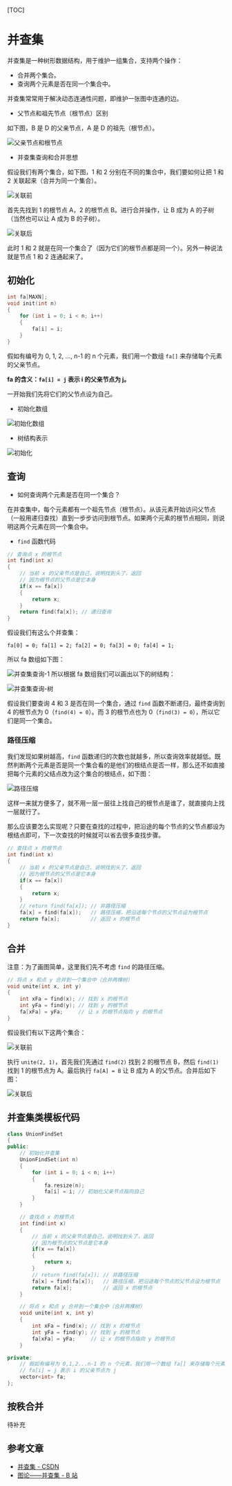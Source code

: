 [TOC]

# 并查集

并查集是一种树形数据结构，用于维护一组集合，支持两个操作：

- 合并两个集合。
- 查询两个元素是否在同一个集合中。

并查集常常用于解决动态连通性问题，即维护一张图中连通的边。

- 父节点和祖先节点（根节点）区别

如下图，B 是 D 的父亲节点，A 是 D 的祖先（根节点）。

![父亲节点和根节点](.并查集.assets/父亲节点和根节点.png)

- 并查集查询和合并思想

假设我们有两个集合，如下图，1 和 2 分别在不同的集合中，我们要如何让把 1 和 2 关联起来（合并为同一个集合）。

![关联前](.并查集.assets/关联前.png)

首先先找到 1 的根节点 A，2 的根节点 B。进行合并操作，让 B 成为 A 的子树（当然也可以让 A 成为 B 的子树）。

![关联后](.并查集.assets/关联后.png)

此时 1 和 2 就是在同一个集合了（因为它们的根节点都是同一个）。另外一种说法就是节点 1 和 2 连通起来了。

## 初始化

```c++
int fa[MAXN];
void init(int n)
{
	for (int i = 0; i < n; i++)
	{
		fa[i] = i;
	}
}
```

假如有编号为 0, 1, 2, ..., n-1 的 n 个元素，我们用一个数组 `fa[]` 来存储每个元素的父亲节点。

**fa 的含义：`fa[i] = j` 表示 i 的父亲节点为 j。**

一开始我们先将它们的父节点设为自己。

- 初始化数组

![初始化数组](.并查集.assets/初始化数组.png)

- 树结构表示

![初始化](.并查集.assets/初始化.png)

## 查询

- 如何查询两个元素是否在同一个集合？

在并查集中，每个元素都有一个祖先节点（根节点）。从该元素开始访问父节点（一般用递归查找）直到一步步访问到根节点。如果两个元素的根节点相同，则说明这两个元素在同一个集合中。

- `find` 函数代码

```c++
// 查询点 x 的根节点
int find(int x)
{
    // 当前 x 的父亲节点是自己，说明找到头了，返回
    // 因为根节点的父节点是它本身
    if(x == fa[x]) 
    {
    	return x;
    }
    return find(fa[x]); // 递归查询
}
```

假设我们有这么个并查集：

`fa[0] = 0; fa[1] = 2; fa[2] = 0; fa[3] = 0; fa[4] = 1;`

所以 fa 数组如下图：

![并查集查询-1](.并查集.assets/并查集查询-1.png)
所以根据 fa 数组我们可以画出以下的树结构：

![并查集查询-树](.并查集.assets/并查集查询-树.png)

假设我们要查询 4 和 3 是否在同一个集合，通过 `find` 函数不断递归，最终查询到 4 的根节点为 0（`find(4) = 0`）。而 3 的根节点也为 0（`find(3) = 0`），所以它们是同一个集合。

### 路径压缩

我们发现如果树越高，`find` 函数递归的次数也就越多，所以查询效率就越低。既然判断两个元素是否是同一个集合看的是他们的根结点是否一样，那么还不如直接把每个元素的父结点改为这个集合的根结点，如下图：

![路径压缩](.并查集.assets/路径压缩.png)

这样一来就方便多了，就不用一层一层往上找自己的根节点是谁了，就直接向上找一层就行了。

那么应该要怎么实现呢？只要在查找的过程中，把沿途的每个节点的父节点都设为根结点即可，下一次查找的时候就可以省去很多查找步骤。

```c++
// 查找点 x 的根节点
int find(int x)
{
    // 当前 x 的父亲节点是自己，说明找到头了，返回
    // 因为根节点的父节点是它本身
    if(x == fa[x]) 
    {
        return x;
    }
    // return find(fa[x]); // 非路径压缩
    fa[x] = find(fa[x]);   // 路径压缩，把沿途每个节点的父节点设为根节点
    return fa[x];          // 返回 x 的根节点
}
```

## 合并

注意：为了画图简单，这里我们先不考虑 `find` 的路径压缩。

```c++
// 将点 x 和点 y 合并到一个集合中（合并两棵树）
void unite(int x, int y)
{
    int xFa = find(x); // 找到 x 的根节点
    int yFa = find(y); // 找到 y 的根节点
    fa[xFa] = yFa;     // 让 x 的根节点指向 y 的根节点
}
```

假设我们有以下这两个集合：

![关联前](.并查集.assets/关联前.png)

执行 `unite(2, 1)`，首先我们先通过 `find(2)` 找到 2 的根节点 B，然后 `find(1)` 找到 1 的根节点为 A。最后执行 `fa[A] = B` 让 B 成为 A 的父节点。合并后如下图：

![关联后](.并查集.assets/关联后.png)

## 并查集类模板代码

```cpp
class UnionFindSet
{
public:
    // 初始化并查集
    UnionFindSet(int n)
    {
        for (int i = 0; i < n; i++)
        {
            fa.resize(n);
            fa[i] = i; // 初始化父亲节点指向自己
        }
    }

    // 查找点 x 的根节点
    int find(int x)
    {
        // 当前 x 的父亲节点是自己，说明找到头了，返回
        // 因为根节点的父节点是它本身
        if(x == fa[x]) 
        {
            return x;
        }
        // return find(fa[x]); // 非路径压缩
        fa[x] = find(fa[x]);   // 路径压缩，把沿途每个节点的父节点设为根节点
        return fa[x];          // 返回 x 的根节点
    }

    // 将点 x 和点 y 合并到一个集合中（合并两棵树）
    void unite(int x, int y)
    {
        int xFa = find(x); // 找到 x 的根节点
        int yFa = find(y); // 找到 y 的根节点
        fa[xFa] = yFa;     // 让 x 的根节点指向 y 的根节点
    }

private:
    // 假如有编号为 0,1,2...n-1 的 n 个元素，我们用一个数组 fa[] 来存储每个元素的父亲节点
    // fa[i] = j 表示 i 的父亲节点为 j
    vector<int> fa;
};
```

## 按秩合并

待补充

## 参考文章

- [并查集 - CSDN](https://blog.csdn.net/weixin_38279101/article/details/112546053)
- [图论——并查集 - B 站](https://www.bilibili.com/video/BV1jv411a7LK/?spm_id_from=333.788.top_right_bar_window_default_collection.content.click)